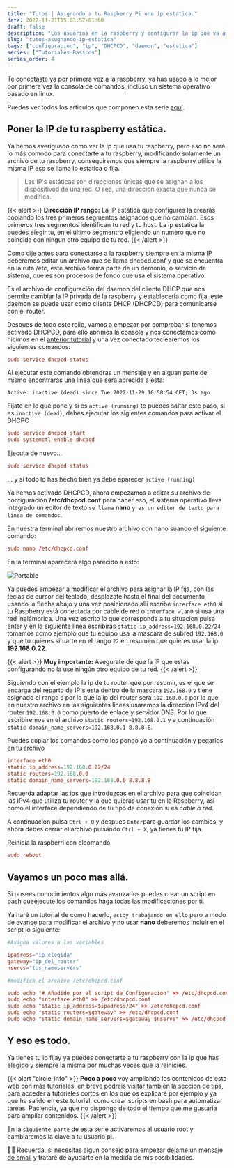 ```yaml
---
title: "Tutos | Asignando a tu Raspberry Pi una ip estatica."
date: 2022-11-21T15:03:57+01:00
draft: false
description: "Los usuarios en la raspberry y configurar la ip que va a usar tu raspberry."
slug: "tutos-asugnando-ip-estatica"
tags: ["configuracion", "ip", "DHCPCD", "daemon", "estatica"]
series: ["Tutoriales Basicos"]
series_order: 4
---
```


Te conectaste ya por primera vez a la raspberry, ya has usado a lo mejor por primera vez la consola de comandos, incluso un sistema operativo basado en linux.


Puedes ver todos los articulos que componen esta serie [aquí](/tutoriales).

## Poner la IP de tu raspberry estática.
Ya hemos averiguado como ver la ip que usa tu raspberry, pero eso no será lo más comodo para conectarte a tu raspberry, modificando solamente un archivo de tu raspberry, conseguiremos que siempre la raspberry utilice la misma IP eso se llama Ip estatica o fija. 

> Las IP's estáticas son direcciones únicas que se asignan a los dispositivod de una red. O sea, una dirección exacta que nunca se modifica.

{{< alert >}}
**Dirección IP rango:** La IP estática que configures la crearás copiando los tres primeros segmentos asignados que no cambian. Esos primeros tres segmentos identifican tu red y tu host. La ip estatica la puedes elegir tu, en el último segmentro eligiendo un numero que no coincida con ningun otro equipo de tu red.
{{< /alert >}}


Como dije antes para conectarse a la raspberry siempre en la misma IP deberemos editar un archivo que se llama dhcpcd.conf y que se encuentra en la ruta /etc, este archivo forma parte de un demonio, o servicio de sistema, que es son procesos de fondo que usa el sistema operativo.

Es el archivo de configuración del daemon del cliente DHCP que nos permite cambiar la IP privada de la raspberry y establecerla como fija, este daemon se puede usar como cliente DHCP (DHCPCD) para comunicarse con el router. 

Despues de todo este rollo, vamos a empezar por comprobar si tenemos activado DHCPCD, para ello abrimos la consola y nos conectamos como hicimos en el [anterior tutorial](/tutoriales/raspberry-primera-conexion/) y una vez conectado teclearemos los siguientes comandos:


```toml
sudo service dhcpcd status
```

Al ejecutar este comando obtendras un mensaje y en alguan parte del mismo encontrarás una linea que será aprecida a esta:

```
Active: inactive (dead) since Tue 2022-11-29 10:58:54 CET; 3s ago
```

Fijate en lo que pone y si es `active (running)` te puedes saltar este paso, si es `inactive (dead)`, debes ejecutar los sigientes comandos para activar el DHCPC

```toml
sudo service dhcpcd start
sudo systemctl enable dhcpcd
```

Ejecuta de nuevo... 

```toml
sudo service dhcpcd status
``` 
... y si todo lo has hecho bien ya debe aparecer `active (running)`

Ya hemos activado DHCPCD, ahora empezamos a editar su archivo de configuración **/etc/dhcpcd.conf** para hacer eso, el sistema operativo lleva integrado un editor de texto `se llama` **nano** `y es un editor de texto para linea de comandos`.

En nuestra terminal abriremos nuestro archivo con nano suando el siguiente comando:

```toml
sudo nano /etc/dhcpcd.conf
```

En la terminal aparecerá algo parecido a esto:

![Portable](/howto_config/nano.jpg)


Ya puedes empezar a modificar el archivo para asignar la IP fija, con las teclas de cursor del teclado, desplazate hasta el final del documento usando la flecha abajo y una vez posicionado alli escribe `interface eth0` si tu Raspberry está conectada por cable de red o `interface wlan0` si usa una red inalámbrica.
Una vez escrito lo que corresponda a tu situacion pulsa enter y en la siguiente linea escribirás `static ip_address=192.168.0.22/24` tomamos como ejemplo que tu equipo usa la mascara de subred `192.168.0` y que tu quieres situarte en el rango `22` en resumen que quieres usar la ip **192.168.0.22**.

{{< alert >}}
**Muy importante:** Asegurate de que la IP que estás configurando no la use ningún otro equipo de tu red.
{{< /alert >}}

Siguiendo con el ejemplo la ip de tu router que por resumir, es el que se encarga del reparto de IP's esta dentro de la mascara `192.168.0` y tiene asignado el rango `0` por lo que la ip del router será `192.168.0.0` por lo que en nuestro archivo en las siguientes lineas usaremos la dirección IPv4 del router `192.168.0.0` como puerto de enlace y servidor DNS. Por lo que escribiremos en el archivo `static routers=192.168.0.1` y  a continuación `static domain_name_servers=192.168.0.1 8.8.8.8`.

Puedes copiar los comandos como los pongo yo a continuación y pegarlos en tu archivo

```toml
interface eth0
static ip_address=192.168.0.22/24
static routers=192.168.0.0
static domain_name_servers=192.168.0.0 8.8.8.8
```

Recuerda adaptar las ips que introduzcas en el archivo para que coincidan las IPv4 que utiliza tu router y la que quieras usar tu en la Raspberry, asi como el interface dependiendo de tu tipo de conexión si es *cable o red*.

A continuacion pulsa `Ctrl + O` y despues `Enter`para guardar los cambios, y ahora debes cerrar el archivo pulsando `Ctrl + X`, ya tienes tu IP fija.

Reinicia la raspberri con elcomando 

```toml
sudo reboot
```

## Vayamos un poco mas allá.

Si posees conocimientos algo más avanzados puedes crear un script en bash queejecute los comandos haga todas las modificaciones por ti. 

Ya haré un tutorial de como hacerlo, `estoy trabajando en ello` pero a modo de avance para modificar el archivo y no usar **nano** deberemos incluir en el script lo siguiente:

```toml
#Asigna valores a las variables

ipadress="ip_elegida"
gateway="ip_del_router"
nservs="tus_nameservers"

#modifica el archivo /etc/dhcpcd.conf

sudo echo "# Añadido por el script de Configuracion" >> /etc/dhcpcd.conf
sudo echo "interface eth0" >> /etc/dhcpcd.conf
sudo echo "static ip_address=$ipadress/24" >> /etc/dhcpcd.conf
sudo echo "static routers=$gateway" >> /etc/dhcpcd.conf
sudo echo "static domain_name_servers=$gateway $nservs" >> /etc/dhcpcd.conf

```

## Y eso es todo.


Ya tienes tu ip fijay ya puedes conectarte a tu raspberry con la ip que has elegido y siempre la misma por muchas veces que la reinicies.

{{< alert "circle-info" >}}
**Poco a poco** voy ampliando los contenidos de esta web con más tutoriales, en breve podreis visitar tambien la seccion de tips, para acceder a tutoriales cortos en los que os explicaré por ejemplo y ya que ha salido en este tutorial, como crear scripts en bash para automatizar tareas.
Paciencia, ya que no dispongo de todo el tiempo que me gustaría para ampliar contenidos.
{{< /alert >}}

En la `siguiente parte` de esta serie activaremos al usuario root y cambiaremos la clave a tu usuario pi.

🙋‍♀️ Recuerda, si necesitas algun consejo para empezar dejame un [mensaje de email](mailto:proyectopy@gmx.es) y trataré de ayudarte en la medida de mis posibilidades.

